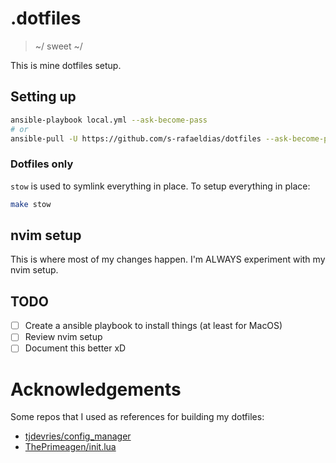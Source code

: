 # .dotfiles
> ~/ sweet ~/


This is mine dotfiles setup.

## Setting up
```bash
ansible-playbook local.yml --ask-become-pass
# or
ansible-pull -U https://github.com/s-rafaeldias/dotfiles --ask-become-pass
```

### Dotfiles only
`stow` is used to symlink everything in place.
To setup everything in place:
```bash
make stow
```

## nvim setup
This is where most of my changes happen. I'm ALWAYS experiment with my nvim setup.

## TODO
- [ ] Create a ansible playbook to install things (at least for MacOS)
- [ ] Review nvim setup
- [ ] Document this better xD

# Acknowledgements
Some repos that I used as references for building my dotfiles:
- [tjdevries/config_manager](https://github.com/tjdevries/config_manager)
- [ThePrimeagen/init.lua](https://github.com/ThePrimeagen/init.lua)
